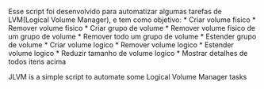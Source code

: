 Esse script foi desenvolvido para automatizar algumas tarefas de LVM(Logical Volume Manager), e tem como objetivo:
       * Criar volume fisico
       * Remover volume fisico
       * Criar grupo de volume
       * Remover volume fisico de um grupo de volume
       * Remover todo um grupo de volume
       * Estender grupo de volume
       * Criar volume logico
       * Remover volume logico
       * Estender volume logico
       * Reduzir tamanho de volume logico
       * Mostrar detalhes de todos itens acima





JLVM is a simple script to automate some Logical Volume Manager tasks
